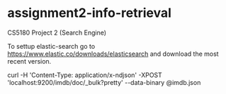 # assignment2-info-retrieval
CS5180 Project 2 (Search Engine)


To settup elastic-search go to https://www.elastic.co/downloads/elasticsearch and download the most recent version.



curl -H 'Content-Type: application/x-ndjson' -XPOST 'localhost:9200/imdb/doc/_bulk?pretty' --data-binary @imdb.json


